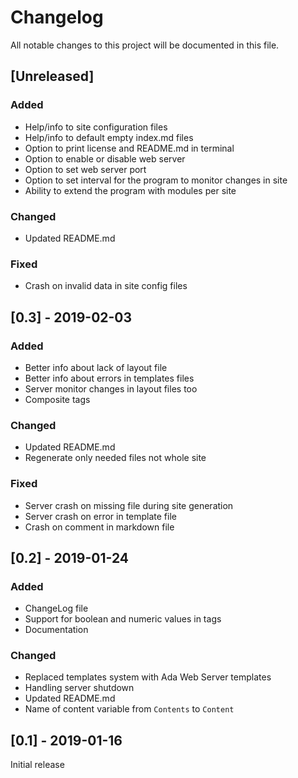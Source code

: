 # Changelog
All notable changes to this project will be documented in this file.

## [Unreleased]

### Added
- Help/info to site configuration files
- Help/info to default empty index.md files
- Option to print license and README.md in terminal
- Option to enable or disable web server
- Option to set web server port
- Option to set interval for the program to monitor changes in site
- Ability to extend the program with modules per site

### Changed
- Updated README.md

### Fixed
- Crash on invalid data in site config files

## [0.3] - 2019-02-03

### Added
- Better info about lack of layout file
- Better info about errors in templates files
- Server monitor changes in layout files too
- Composite tags

### Changed
- Updated README.md
- Regenerate only needed files not whole site

### Fixed
- Server crash on missing file during site generation
- Server crash on error in template file
- Crash on comment in markdown file

## [0.2] - 2019-01-24

### Added
- ChangeLog file
- Support for boolean and numeric values in tags
- Documentation

### Changed
- Replaced templates system with Ada Web Server templates
- Handling server shutdown
- Updated README.md
- Name of content variable from `Contents` to `Content`

## [0.1] - 2019-01-16
Initial release

